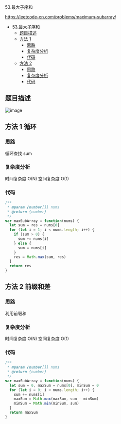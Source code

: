 53.最大子序和

https://leetcode-cn.com/problems/maximum-subarray/
- [53.最大子序和](#53.最大子序和)
  - [题目描述](#题目描述)
  - [方法 1](#方法-1-循环)
    - [思路](#思路)
    - [复杂度分析](#复杂度分析)
    - [代码](#代码)
  - [方法 2](#方法-2-前缀和差)
    - [思路](#思路)
    - [复杂度分析](#复杂度分析)
    - [代码](#代码)

## 题目描述
![image](https://user-images.githubusercontent.com/32665965/132344009-e4f14c24-0a05-4507-9a92-23286311c99a.png)

## 方法 1 循环

### 思路
循环查找 sum

### 复杂度分析
时间复杂度 O(N)
空间复杂度 O(1)

### 代码
```js
/**
 * @param {number[]} nums
 * @return {number}
 */
var maxSubArray = function(nums) {
  let sum = res = nums[0]
  for (let i = 1; i < nums.length; i++) {
    if (sum > 0) {
      sum += nums[i]
    } else {
      sum = nums[i]
    }
    res = Math.max(sum, res)
  }
  return res
}

```

## 方法 2 前缀和差

### 思路
利用前缀和

### 复杂度分析
时间复杂度 O(N)
空间复杂度 O(1)

### 代码
```js
/**
 * @param {number[]} nums
 * @return {number}
 */
var maxSubArray = function(nums) {
  let sum = 0, maxSum = nums[0], minSum = 0
  for (let i = 0; i < nums.length; i++) {
    sum += nums[i]
    maxSum = Math.max(maxSum, sum - minSum)
    minSum = Math.min(minSum, sum)
  }
  return maxSum
}
```
